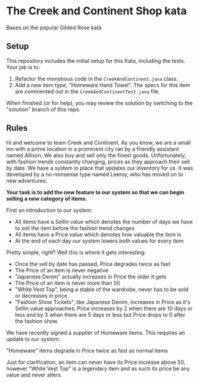 # The Creek and Continent Shop kata
Bases on the popular Gilded Rose kata
## Setup

This repository includes the initial setup for this Kata, including the tests. 
Your job is to:

1. Refactor the monstrous code in the `CreekAndContinent.java` class.
2. Add a new item type, "Homeware Hand Towel". The specs for this item are commented out in the `CreekAndContinentTest.java` file.

When finished (or for help), you may review the solution by switching to the "solution" branch of this repo.

## Rules

Hi and welcome to team Creek and Continent. As you know, we are a small inn with a prime location in a prominent city ran by a friendly assistant named Allison. We also buy and sell only the finest goods. Unfortunately, with fashion trends constantly changing, prices as they approach their sell by date. We have a system in place that updates our inventory for us. It was developed by a no-nonsense type named Leeroy, who has moved on to new adventures.

**Your task is to add the new feature to our system so that we can begin selling a new category of items.**

First an introduction to our system:

- All items have a SellIn value which denotes the number of days we have to sell the item before the fashion trend changes
- All items have a Price value which denotes how valuable the item is
- At the end of each day our system lowers both values for every item

Pretty simple, right? Well this is where it gets interesting:

- Once the sell by date has passed, Price degrades twice as fast
- The Price of an item is never negative
- "Japanese Denim" actually increases in Price the older it gets
- The Price of an item is never more than 50
- "White Vest Top", being a stable of the wardrobe, never has to be sold or decreases in price
- "Fashion Show Tickets", like Japanese Denim, increases in Price as it's SellIn value approaches; Price increases by 2 when there are 10 days or less and by 3 when there are 5 days or less but Price drops to 0 after the fashion show.

We have recently signed a supplier of Homeware items. This requires an update to our system:

"Homeware" items degrade in Price twice as fast as normal items

Just for clarification, an item can never have its Price increase above 50, however "White Vest Top" is a legendary item and as such its price be any value and never alters.

